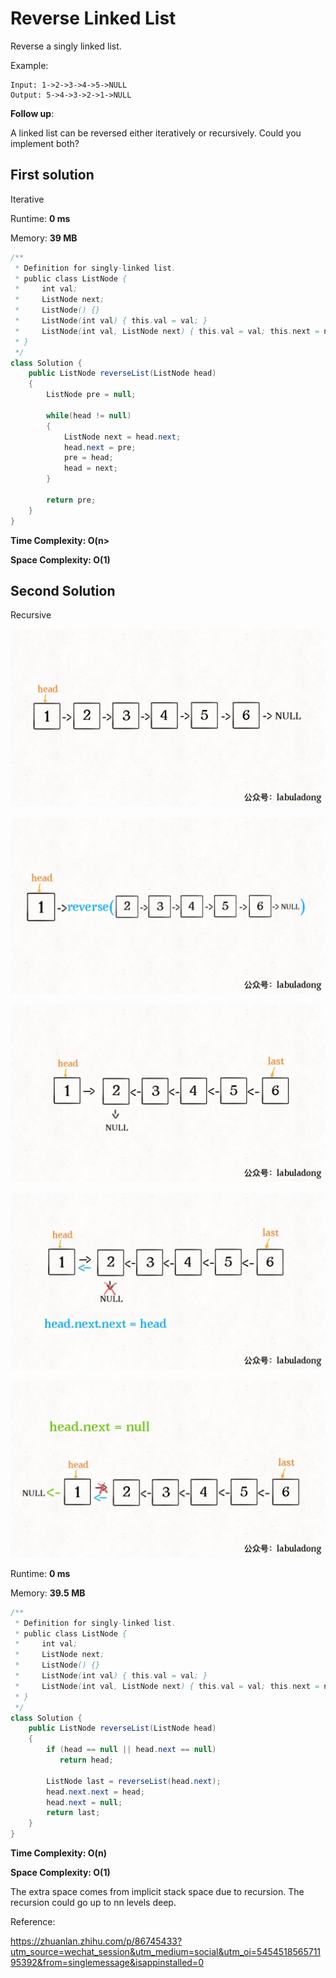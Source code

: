 # Reverse Linked List

Reverse a singly linked list.

Example:

```
Input: 1->2->3->4->5->NULL
Output: 5->4->3->2->1->NULL
```

**Follow up**:

A linked list can be reversed either iteratively or recursively. Could you implement both?

## First solution

Iterative

Runtime: **0 ms**

Memory: **39 MB**

```java
/**
 * Definition for singly-linked list.
 * public class ListNode {
 *     int val;
 *     ListNode next;
 *     ListNode() {}
 *     ListNode(int val) { this.val = val; }
 *     ListNode(int val, ListNode next) { this.val = val; this.next = next; }
 * }
 */
class Solution {
    public ListNode reverseList(ListNode head) 
    {
        ListNode pre = null;
        
        while(head != null)
        {
            ListNode next = head.next;
            head.next = pre;
            pre = head;
            head = next;
        }
        
        return pre;
    }
}
```

**Time Complexity: O(n>**

**Space Complexity: O(1)**

## Second Solution

Recursive

![img1](/images/reverse_linkedlist_1.png)

![img2](/images/reverse_linkedlist_2.png)

![img3](/images/reverse_linkedlist_3.png)

![img4](/images/reverse_linkedlist_4.png)

![img5](/images/reverse_linkedlist_5.png)

Runtime: **0 ms**

Memory: **39.5 MB**

```java
/**
 * Definition for singly-linked list.
 * public class ListNode {
 *     int val;
 *     ListNode next;
 *     ListNode() {}
 *     ListNode(int val) { this.val = val; }
 *     ListNode(int val, ListNode next) { this.val = val; this.next = next; }
 * }
 */
class Solution {
    public ListNode reverseList(ListNode head) 
    {
        if (head == null || head.next == null) 
           return head;
        
        ListNode last = reverseList(head.next);
        head.next.next = head;
        head.next = null;
        return last;
    }
}
```

**Time Complexity: O(n)**

**Space Complexity: O(1)**

The extra space comes from implicit stack space due to recursion. The recursion could go up to nn levels deep.

Reference:

https://zhuanlan.zhihu.com/p/86745433?utm_source=wechat_session&utm_medium=social&utm_oi=545451856571195392&from=singlemessage&isappinstalled=0



